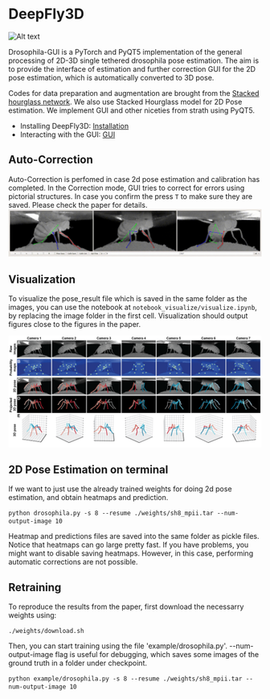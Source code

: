 # DeepFly3D

![Alt text](images/gui.gif?raw=true "Title")

Drosophila-GUI is a PyTorch and PyQT5 implementation of the general processing of 2D-3D single tethered drosophila pose estimation. The aim is to provide the interface of estimation and further correction GUI for the 2D pose estimation, which is automatically converted to 3D pose.

Codes for data preparation and augmentation are brought from the [Stacked hourglass network](https://github.com/anewell/pose-hg-train).  We also use Stacked Hourglass model for 2D Pose estimation. We implement GUI and other niceties from strath using PyQT5.

* Installing DeepFly3D: [Installation](https://github.com/NeLy-EPFL/DeepFly3D/blob/master/docs/install.md)
* Interacting with the GUI:  [GUI](https://github.com/NeLy-EPFL/DeepFly3D/blob/master/docs/gui.md)

## Auto-Correction
Auto-Correction is perfomed in case 2d pose estimation and calibration has completed. In the Correction mode, GUI tries to correct for errors using pictorial structures. In case you confirm the press ```T``` to make sure they are saved. Please check the paper for details.
![Alt text](images/correction.gif?raw=true "Title")

## Visualization
To visualize the pose_result file which is saved in the same folder as the images, you can use the notebook at ```notebook_visualize/visualize.ipynb```, by replacing the image folder in the first cell. Visualization should output figures close to the figures in the paper.


<img src="images/pose3D.png" width="960">

## 2D Pose Estimation on terminal
If we want to just use the already trained weights for doing 2d pose estimation, and obtain heatmaps and prediction.

```
python drosophila.py -s 8 --resume ./weights/sh8_mpii.tar --num-output-image 10
```

Heatmap and predictions files are saved into the same folder as pickle files. Notice that heatmaps can go large pretty fast. If you have problems, you might want to disable saving heatmaps. However, in this case, performing automatic corrections are not possible.

## Retraining

To reproduce the results from the paper, first download the necessarry weights using:

```
./weights/download.sh
```

Then, you can start training using the file 'example/drosophila.py'. --num-output-image flag is useful for debugging, which saves some images of the ground truth in a folder under checkpoint.

```
python example/drosophila.py -s 8 --resume ./weights/sh8_mpii.tar --num-output-image 10
```

